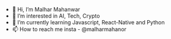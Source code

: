 - 👋 Hi, I’m Malhar Mahanwar
- 👀 I’m interested in AI, Tech, Crypto 
- 🌱 I’m currently learning Javascript, React-Native and Python
- 📫 How to reach me insta - @malharmahanor

<!---
MalharMS/MalharMS is a ✨ special ✨ repository because its `README.md` (this file) appears on your GitHub profile.
You can click the Preview link to take a look at your changes.
--->
